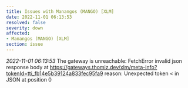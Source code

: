 ```yaml
---
title: Issues with Manangos (MANGO) [XLM]
date: 2022-11-01 06:13:53
resolved: false
severity: down
affected:
- Manangos (MANGO) [XLM]
section: issue
---
```


*2022-11-01 06:13:53* The gateway is unreachable: FetchError invalid json response body at https://gateways.thomiz.dev/xlm/meta-info?tokenId=tti_fb14e5b39124a833fec95fa9 reason: Unexpected token < in JSON at position 0